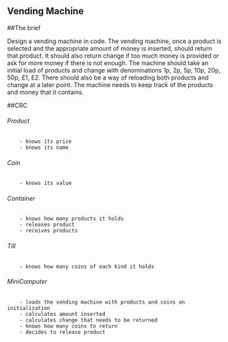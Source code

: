 Vending Machine
--------------------------------------------------

##The brief

Design a vending machine in code. The vending machine, once a product is selected and the appropriate amount of money is inserted, should return that product. It should also return change if too much money is provided or ask for more money if there is not enough. The machine should take an initial load of products and change with denominations 1p, 2p, 5p, 10p, 20p, 50p, £1, £2. There should also be a way of reloading both products and change at a later point. The machine needs to keep track of the products and money that it contains.

##CRC

###### Product
		- knows its price
		- knows its name
###### Coin
		- knows its value
###### Container
		- knows how many products it holds
		- releases product
		- receives products
###### Till
		- knows how many coins of each kind it holds

###### MiniComputer
		- loads the vending machine with products and coins on initialization
		- calculates amount inserted
		- calculates change that needs to be returned
		- knows how many coins to return
		- decides to release product


